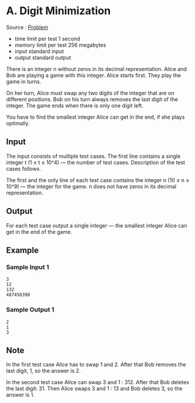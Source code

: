 # A. Digit Minimization

Source : [Problem](https://codeforces.com/problemset/problem/1684/A)

- time limit per test 1 second
- memory limit per test 256 megabytes
- input standard input
- output standard output

There is an integer n without zeros in its decimal representation. Alice and Bob are playing a game with this integer. Alice starts first. They play the game in turns.

On her turn, Alice must swap any two digits of the integer that are on different positions. Bob on his turn always removes the last digit of the integer. The game ends when there is only one digit left.

You have to find the smallest integer Alice can get in the end, if she plays optimally.

## Input

The input consists of multiple test cases. The first line contains a single integer t
(1 ≤ t ≤ 10^4) — the number of test cases. Description of the test cases follows.

The first and the only line of each test case contains the integer n (10 ≤ n ≤ 10^9) — the integer for the game. n does not have zeros in its decimal representation.

## Output

For each test case output a single integer — the smallest integer Alice can get in the end of the game.

## Example

### Sample Input 1

    3
    12
    132
    487456398

### Sample Output 1

    2
    1
    3

## Note

In the first test case Alice has to swap 1 and 2. After that Bob removes the last digit, 1, so the answer is 2.

In the second test case Alice can swap 3 and 1 : 312. After that Bob deletes the last digit: 31. Then Alice swaps 3 and 1 : 13 and Bob deletes 3, so the answer is 1.
